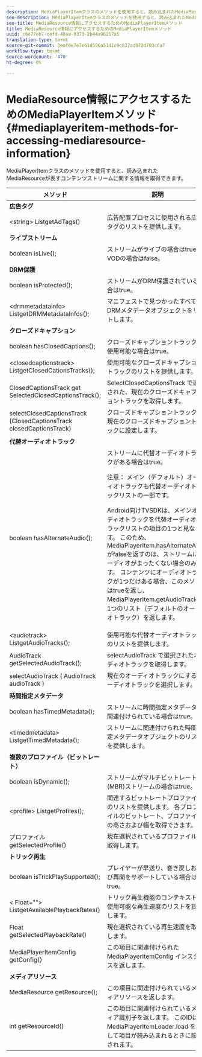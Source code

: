 ```yaml
---
description: MediaPlayerItemクラスのメソッドを使用すると、読み込まれたMediaResourceが表すコンテンツストリームに関する情報を取得できます。
seo-description: MediaPlayerItemクラスのメソッドを使用すると、読み込まれたMediaResourceが表すコンテンツストリームに関する情報を取得できます。
seo-title: MediaResource情報にアクセスするためのMediaPlayerItemメソッド
title: MediaResource情報にアクセスするためのMediaPlayerItemメソッド
uuid: c6e77eb7-cefd-48aa-9373-2b44a96217a5
translation-type: tm+mt
source-git-commit: 0eaf0e7e7e61d596a51d1c9c837ad072d703c6a7
workflow-type: tm+mt
source-wordcount: '470'
ht-degree: 0%

---
```



# MediaResource情報にアクセスするためのMediaPlayerItemメソッド{#mediaplayeritem-methods-for-accessing-mediaresource-information}

MediaPlayerItemクラスのメソッドを使用すると、読み込まれたMediaResourceが表すコンテンツストリームに関する情報を取得できます。

<table frame="all" colsep="1" rowsep="1" id="table_F6006A9167044AC087A6ECB20B8CCD5D"> 
 <thead> 
  <tr rowsep="1"> 
   <th colname="2" class="entry"> メソッド </th> 
   <th colname="3" class="entry"> 説明 </th> 
  </tr> 
 </thead>
 <tbody> 
  <tr rowsep="1"> 
   <td colname="2"> <b>広告タグ</b> </td> 
   <td colname="3"> </td> 
  </tr> 
  <tr rowsep="1"> 
   <td colname="2"> <span class="codeph"> &lt;string&gt; ListgetAdTags()  </span> </td> 
   <td colname="3"> 広告配置プロセスに使用される広告タグのリストを提供します。 </td> 
  </tr> 
  <tr rowsep="1"> 
   <td colname="2"> <b>ライブストリーム</b> </td> 
   <td colname="3"> </td> 
  </tr> 
  <tr rowsep="1"> 
   <td colname="2"> <span class="codeph"> boolean isLive();  </span> </td> 
   <td colname="3"> ストリームがライブの場合はtrue、VODの場合はfalse。 </td> 
  </tr> 
  <tr rowsep="1"> 
   <td colname="2"> <b>DRM保護</b> </td> 
   <td colname="3"> </td> 
  </tr> 
  <tr rowsep="1"> 
   <td colname="2"> <span class="codeph"> boolean isProtected();  </span> </td> 
   <td colname="3"> ストリームがDRM保護されている場合はtrue。 </td> 
  </tr> 
  <tr rowsep="1"> 
   <td colname="2"> <span class="codeph"> &lt;drmmetadatainfo&gt; ListgetDRMMetadataInfos();  </span> </td> 
   <td colname="3"> マニフェストで見つかったすべてのDRMメタデータオブジェクトをリストします。 </td> 
  </tr> 
  <tr rowsep="1"> 
   <td colname="2"> <b>クローズドキャプション</b> </td> 
   <td colname="3"> </td> 
  </tr> 
  <tr rowsep="1"> 
   <td colname="2"> <span class="codeph"> boolean hasClosedCaptions();  </span> </td> 
   <td colname="3"> クローズドキャプショントラックが使用可能な場合はtrue。 </td> 
  </tr> 
  <tr rowsep="1"> 
   <td colname="2"> <span class="codeph"> &lt;closedcaptionstrack&gt; ListgetClosedCationsTracks();  </span> </td> 
   <td colname="3"> 使用可能なクローズドキャプショントラックのリストを提供します。 </td> 
  </tr> 
  <tr rowsep="1"> 
   <td colname="2"> <span class="codeph"> ClosedCaptionsTrack get SelectedClosedCaptionsTrack();  </span> </td> 
   <td colname="3"> <span class="codeph"> SelectClosedCaptionsTrack </span>で選択された、現在のクローズドキャプショントラックを取得します。 </td> 
  </tr> 
  <tr rowsep="1"> 
   <td colname="2"> <span class="codeph"> selectClosedCaptionsTrack (ClosedCaptionsTrack closedCaptionsTrack)  </span> </td> 
   <td colname="3"> クローズドキャプショントラックを現在のクローズドキャプショントラックに設定します。 </td> 
  </tr> 
  <tr rowsep="1"> 
   <td colname="2"> <b>代替オーディオトラック</b> </td> 
   <td colname="3"> </td> 
  </tr> 
  <tr rowsep="1"> 
   <td colname="2"> <span class="codeph"> boolean hasAlternateAudio();  </span> </td> 
   <td colname="3"> ストリームに代替オーディオトラックがある場合はtrue。 <p>注意： メイン（デフォルト）オーディオトラックも代替オーディオトラックリストの一部です。 </p> <p>Android向けTVSDKは、メインオーディオトラックを代替オーディオトラックリストの項目の1つと見なします。 このため、<span class="codeph"> MediaPlayerItem.hasAlternateAudio </span>がfalseを返すのは、ストリームにオーディオがまったくない場合のみです。 コンテンツにオーディオトラックが1つだけある場合、このメソッドはtrueを返し、<span class="codeph"> MediaPlayerItem.getAudioTracks </span>は1つのリスト（デフォルトのオーディオトラック）を返します。 </p> </td> 
  </tr> 
  <tr rowsep="1"> 
   <td colname="2"> <span class="codeph"> &lt;audiotrack&gt; ListgetAudioTracks();  </span> </td> 
   <td colname="3"> 使用可能な代替オーディオトラックのリストを提供します。 </td> 
  </tr> 
  <tr rowsep="1"> 
   <td colname="2"> <span class="codeph"> AudioTrack getSelectedAudioTrack();  </span> </td> 
   <td colname="3"> <span class="codeph"> selectAudioTrack </span>で選択されたオーディオトラックを取得します。 </td> 
  </tr> 
  <tr rowsep="1"> 
   <td colname="2"> <span class="codeph"> selectAudioTrack ( AudioTrack audioTrack )  </span> </td> 
   <td colname="3"> 現在のオーディオトラックにするオーディオトラックを選択します。 </td> 
  </tr> 
  <tr rowsep="1"> 
   <td colname="2"> <b>時間指定メタデータ</b> </td> 
   <td colname="3"> </td> 
  </tr> 
  <tr rowsep="1"> 
   <td colname="2"> <span class="codeph"> boolean hasTimedMetadata();  </span> </td> 
   <td colname="3"> ストリームに時間指定メタデータが関連付けられている場合はtrue。 </td> 
  </tr> 
  <tr rowsep="1"> 
   <td colname="2"> <span class="codeph"> &lt;timedmetadata&gt; ListgetTimedMetadata();  </span> </td> 
   <td colname="3"> ストリームに関連付けられた時間指定メタデータオブジェクトのリストを提供します。 </td> 
  </tr> 
  <tr rowsep="1"> 
   <td colname="2"> <b>複数のプロファイル（ビットレート）</b> </td> 
   <td colname="3"> </td> 
  </tr> 
  <tr rowsep="1"> 
   <td colname="2"> <span class="codeph"> boolean isDynamic();  </span> </td> 
   <td colname="3"> ストリームがマルチビットレート(MBR)ストリームの場合はtrue。 </td> 
  </tr> 
  <tr rowsep="1"> 
   <td colname="2"> <span class="codeph"> &lt;profile&gt; ListgetProfiles();  </span> </td> 
   <td colname="3"> 関連するビットレートプロファイルのリストを提供します。 各プロファイルのビットレート、プロファイルの高さおよび幅を取得できます。 </td> 
  </tr> 
  <tr rowsep="1"> 
   <td colname="2"> <span class="codeph"> プロファイルgetSelectedProfile()  </span> </td> 
   <td colname="3"> 現在選択されているプロファイルを取得します。 </td> 
  </tr> 
  <tr rowsep="1"> 
   <td colname="2"> <b>トリック再生</b> </td> 
   <td colname="3"> </td> 
  </tr> 
  <tr rowsep="1"> 
   <td colname="2"> <span class="codeph"> boolean isTrickPlaySupported();  </span> </td> 
   <td colname="3"> プレイヤーが早送り、巻き戻しおよび再開をサポートしている場合はtrue。 </td> 
  </tr> 
  <tr rowsep="1"> 
   <td colname="2"> <span class="codeph"> &lt; Float=""&gt; ListgetAvailablePlaybackRates()  </span> </td> 
   <td colname="3"> トリック再生機能のコンテキストで使用可能な再生速度のリストを提供します。 </td> 
  </tr> 
  <tr rowsep="1"> 
   <td colname="2"> <span class="codeph"> Float getSelectedPlaybackRate()  </span> </td> 
   <td colname="3"> 現在選択されている再生速度を取得します。 </td> 
  </tr> 
  <tr rowsep="1"> 
   <td colname="2"> <span class="codeph"> MediaPlayerItemConfig getConfig()  </span> </td> 
   <td colname="3"> この項目に関連付けられた<span class="codeph"> MediaPlayerItemConfig </span>インスタンスを返します。 </td> 
  </tr> 
  <tr rowsep="1"> 
   <td colname="2"> <b>メディアリソース</b> </td> 
   <td colname="3"> </td> 
  </tr> 
  <tr rowsep="1"> 
   <td colname="2"> <span class="codeph"> MediaResource getResource();  </span> </td> 
   <td colname="3"> この項目に関連付けられているメディアリソースを返します。 </td> 
  </tr> 
  <tr rowsep="0"> 
   <td colname="2"> <span class="codeph"> int getResourceId()  </span> </td> 
   <td colname="3"> この項目に関連付けられているメディア識別子を返します。 このIDは、<span class="codeph"> MediaPlayerItemLoader.load </span>を使用して項目が読み込まれるときに設定されます。 </td> 
  </tr> 
 </tbody> 
</table>
